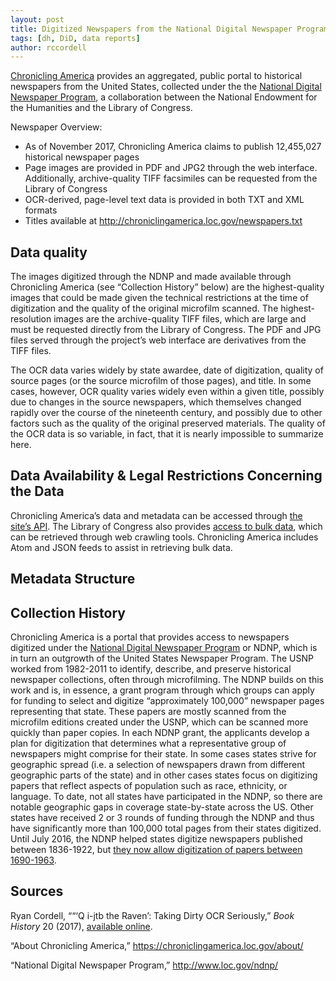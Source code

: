 ```yaml
---
layout: post
title: Digitized Newspapers from the National Digital Newspaper Program, USA
tags: [dh, DiD, data reports]
author: rccordell
---
```


[Chronicling America](https://chroniclingamerica.loc.gov/) provides an aggregated, public portal to historical newspapers from the United States, collected under the the [National Digital Newspaper Program](http://www.loc.gov/ndnp/), a collaboration between the National Endowment for the Humanities and the Library of Congress.

Newspaper Overview:

+ As of November 2017, Chronicling America claims to publish 12,455,027 historical newspaper pages
+ Page images are provided in PDF and JPG2 through the web interface. Additionally, archive-quality TIFF facsimiles can be requested from the Library of Congress
+ OCR-derived, page-level text data is provided in both TXT and XML formats
+ Titles available at <http://chroniclingamerica.loc.gov/newspapers.txt>

## Data quality

The images digitized through the NDNP and made available through Chronicling America (see “Collection History” below) are the highest-quality images that could be made given the technical restrictions at the time of digitization and the quality of the original microfilm scanned. The highest-resolution images are the archive-quality TIFF files, which are large and must be requested directly from the Library of Congress. The PDF and JPG files served through the project’s web interface are derivatives from the TIFF files.

The OCR data varies widely by state awardee, date of digitization, quality of source pages (or the source microfilm of those pages), and title. In some cases, however, OCR quality varies widely even within a given title, possibly due to changes in the source newspapers, which themselves changed rapidly over the course of the nineteenth century, and possibly due to other factors such as the quality of the original preserved materials. The quality of the OCR data is so variable, in fact, that it is nearly impossible to summarize here.

## Data Availability & Legal Restrictions Concerning the Data

Chronicling America’s data and metadata can be accessed through [the site’s API](https://chroniclingamerica.loc.gov/about/api/). The Library of Congress also provides [access to bulk data](https://chroniclingamerica.loc.gov/about/api/#bulk-data), which can be retrieved through web crawling tools. Chronicling America includes Atom and JSON feeds to assist in retrieving bulk data.

## Metadata Structure

## Collection History

Chronicling America is a portal that provides access to newspapers digitized under the [National Digital Newspaper Program](http://www.loc.gov/ndnp/) or NDNP, which is in turn an outgrowth of the United States Newspaper Program. The USNP worked from 1982-2011 to identify, describe, and preserve historical newspaper collections, often through microfilming. The NDNP builds on this work and is, in essence, a grant program through which groups can apply for funding to select and digitize “approximately 100,000” newspaper pages representing that state. These papers are mostly scanned from the microfilm editions created under the USNP, which can be scanned more quickly than paper copies. In each NDNP grant, the applicants develop a plan for digitization that determines what a representative group of newspapers might comprise for their state. In some cases states strive for geographic spread (i.e. a selection of newspapers drawn from different geographic parts of the state) and in other cases states focus on digitizing papers that reflect aspects of population such as race, ethnicity, or language. To date, not all states have participated in the NDNP, so there are notable geographic gaps in coverage state-by-state across the US. Other states have received 2 or 3 rounds of funding through the NDNP and thus have significantly more than 100,000 total pages from their states digitized. Until July 2016, the NDNP helped states digitize newspapers published between 1836-1922, but [they now allow digitization of papers between 1690-1963](https://www.neh.gov/news/expanding-our-current-scope-ndnp).


## <a name="sources"></a>Sources

Ryan Cordell, ““‘Q i-jtb the Raven’: Taking Dirty OCR Seriously,” *Book History* 20 (2017), [available online](http://ryancordell.org/research/qijtb-the-raven/).

“About Chronicling America,” <https://chroniclingamerica.loc.gov/about/>

“National Digital Newspaper Program,” <http://www.loc.gov/ndnp/>
